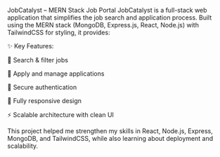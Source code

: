 JobCatalyst – MERN Stack Job Portal
JobCatalyst is a full-stack web application that simplifies the job search and application process.
Built using the MERN stack (MongoDB, Express.js, React, Node.js) with TailwindCSS for styling, it provides:

✨ Key Features:

🔎 Search & filter jobs

📝 Apply and manage applications

🔐 Secure authentication

📱 Fully responsive design

⚡ Scalable architecture with clean UI

This project helped me strengthen my skills in React, Node.js, Express, MongoDB, and TailwindCSS, while also learning about deployment and scalability.
